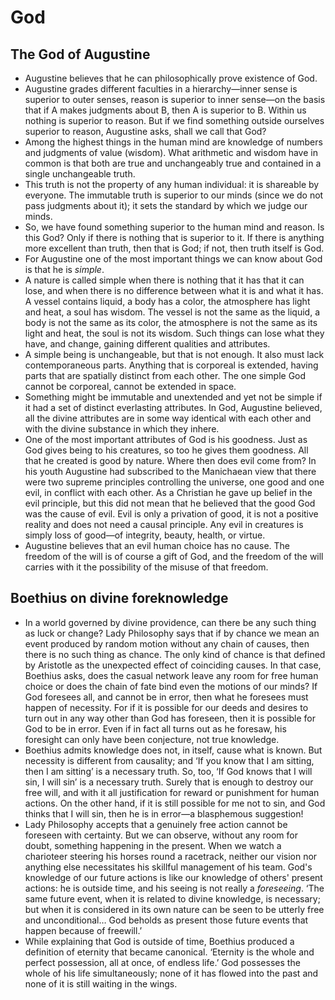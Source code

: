 # God

## The God of Augustine

* Augustine believes that he can philosophically prove existence of God.
* Augustine grades different faculties in a hierarchy—inner sense is
  superior to outer senses, reason is superior to inner sense—on the basis
  that if A makes judgments about B, then A is superior to B. Within us
  nothing is superior to reason. But if we find something outside ourselves
  superior to reason, Augustine asks, shall we call that God?
* Among the highest things in the human mind are knowledge of numbers and
  judgments of value (wisdom). What arithmetic and wisdom have in common is
  that both are true and unchangeably true and contained in a single
  unchangeable truth.
* This truth is not the property of any human individual: it is shareable by
  everyone. The immutable truth is superior to our minds (since we do not
  pass judgments about it); it sets the standard by which we judge our
  minds.
* So, we have found something superior to the human mind and reason. Is this
  God? Only if there is nothing that is superior to it. If there is anything
  more excellent than truth, then that is God; if not, then truth itself is
  God.
* For Augustine one of the most important things we can know about God is
  that he is *simple*.
* A nature is called simple when there is nothing that it has that it can
  lose, and when there is no difference between what it is and what it has.
  A vessel contains liquid, a body has a color, the atmosphere has light and
  heat, a soul has wisdom. The vessel is not the same as the liquid, a body
  is not the same as its color, the atmosphere is not the same as its light
  and heat, the soul is not its wisdom. Such things can lose what they have,
  and change, gaining different qualities and attributes.
* A simple being is unchangeable, but that is not enough. It also must lack
  contemporaneous parts. Anything that is corporeal is extended, having
  parts that are spatially distinct from each other. The one simple God
  cannot be corporeal, cannot be extended in space.
* Something might be immutable and unextended and yet not be simple if it
  had a set of distinct everlasting attributes. In God, Augustine believed,
  all the divine attributes are in some way identical with each other and
  with the divine substance in which they inhere.
* One of the most important attributes of God is his goodness. Just as God
  gives being to his creatures, so too he gives them goodness. All that he
  created is good by nature. Where then does evil come from? In his youth
  Augustine had subscribed to the Manichaean view that there were two
  supreme principles controlling the universe, one good and one evil, in
  conflict with each other. As a Christian he gave up belief in the evil
  principle, but this did not mean that he believed that the good God was
  the cause of evil. Evil is only a privation of good, it is not a positive
  reality and does not need a causal principle. Any evil in creatures is
  simply loss of good—of integrity, beauty, health, or virtue.
* Augustine believes that an evil human choice has no cause. The freedom of
  the will is of course a gift of God, and the freedom of the will carries
  with it the possibility of the misuse of that freedom.

## Boethius on divine foreknowledge

* In a world governed by divine providence, can there be any such thing as
  luck or change? Lady Philosophy says that if by chance we mean an event
  produced by random motion without any chain of causes, then there is no
  such thing as chance. The only kind of chance is that defined by Aristotle
  as the unexpected effect of coinciding causes. In that case, Boethius
  asks, does the casual network leave any room for free human choice or does
  the chain of fate bind even the motions of our minds? If God foresees all,
  and cannot be in error, then what he foresees must happen of necessity.
  For if it is possible for our deeds and desires to turn out in any way
  other than God has foreseen, then it is possible for God to be in error.
  Even if in fact all turns out as he foresaw, his foresight can only have
  been conjecture, not true knowledge.
* Boethius admits knowledge does not, in itself, cause what is known. But
  necessity is different from causality; and ‘If you know that I am sitting,
  then I am sitting’ is a necessary truth. So, too, ‘If God knows that I
  will sin, I will sin’ is a necessary truth. Surely that is enough to
  destroy our free will, and with it all justification for reward or
  punishment for human actions. On the other hand, if it is still possible
  for me not to sin, and God thinks that I will sin, then he is in error—a
  blasphemous suggestion!
* Lady Philosophy accepts that a genuinely free action cannot be foreseen
  with certainty. But we can observe, without any room for doubt, something
  happening in the present. When we watch a charioteer steering his horses
  round a racetrack, neither our vision nor anything else necessitates his
  skillful management of his team. God's knowledge of our future actions is
  like our knowledge of others' present actions: he is outside time, and his
  seeing is not really a *foreseeing*. ‘The same future event, when it is
  related to divine knowledge, is necessary; but when it is considered in
  its own nature can be seen to be utterly free and unconditional… God
  beholds as present those future events that happen because of freewill.’
* While explaining that God is outside of time, Boethius produced a
  definition of eternity that became canonical. ‘Eternity is the whole and
  perfect possession, all at once, of endless life.’ God possesses the whole
  of his life simultaneously; none of it has flowed into the past and none
  of it is still waiting in the wings.
